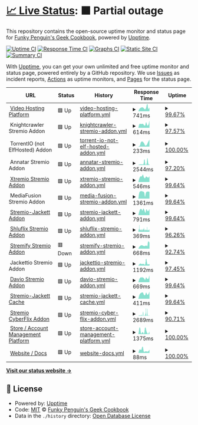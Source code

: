 # [📈 Live Status](https://status.elfhosted.com): <!--live status--> **🟧 Partial outage**

This repository contains the open-source uptime monitor and status page for [Funky Penguin's Geek Cookbook](https://geek-cookbook.funkypenguin.co.nz), powered by [Upptime](https://github.com/upptime/upptime).

[![Uptime CI](https://github.com/geek-cookbook/elfhosted-upptime/workflows/Uptime%20CI/badge.svg)](https://github.com/geek-cookbook/elfhosted-upptime/actions?query=workflow%3A%22Uptime+CI%22)
[![Response Time CI](https://github.com/geek-cookbook/elfhosted-upptime/workflows/Response%20Time%20CI/badge.svg)](https://github.com/geek-cookbook/elfhosted-upptime/actions?query=workflow%3A%22Response+Time+CI%22)
[![Graphs CI](https://github.com/geek-cookbook/elfhosted-upptime/workflows/Graphs%20CI/badge.svg)](https://github.com/geek-cookbook/elfhosted-upptime/actions?query=workflow%3A%22Graphs+CI%22)
[![Static Site CI](https://github.com/geek-cookbook/elfhosted-upptime/workflows/Static%20Site%20CI/badge.svg)](https://github.com/geek-cookbook/elfhosted-upptime/actions?query=workflow%3A%22Static+Site+CI%22)
[![Summary CI](https://github.com/geek-cookbook/elfhosted-upptime/workflows/Summary%20CI/badge.svg)](https://github.com/geek-cookbook/elfhosted-upptime/actions?query=workflow%3A%22Summary+CI%22)

With [Upptime](https://upptime.js.org), you can get your own unlimited and free uptime monitor and status page, powered entirely by a GitHub repository. We use [Issues](https://github.com/geek-cookbook/elfhosted-upptime/issues) as incident reports, [Actions](https://github.com/geek-cookbook/elfhosted-upptime/actions) as uptime monitors, and [Pages](https://status.elfhosted.com) for the status page.

<!--start: status pages-->
<!-- This summary is generated by Upptime (https://github.com/upptime/upptime) -->
<!-- Do not edit this manually, your changes will be overwritten -->
<!-- prettier-ignore -->
| URL | Status | History | Response Time | Uptime |
| --- | ------ | ------- | ------------- | ------ |
| <img alt="" src="https://icons.duckduckgo.com/ip3/video.elfhosted.com.ico" height="13"> [Video Hosting Platform](https://video.elfhosted.com) | 🟩 Up | [video-hosting-platform.yml](https://github.com/elfhosted/status.elfhosted.com/commits/HEAD/history/video-hosting-platform.yml) | <details><summary><img alt="Response time graph" src="./graphs/video-hosting-platform/response-time-week.png" height="20"> 741ms</summary><br><a href="https://status.elfhosted.com/history/video-hosting-platform"><img alt="Response time 609" src="https://img.shields.io/endpoint?url=https%3A%2F%2Fraw.githubusercontent.com%2Felfhosted%2Fstatus.elfhosted.com%2FHEAD%2Fapi%2Fvideo-hosting-platform%2Fresponse-time.json"></a><br><a href="https://status.elfhosted.com/history/video-hosting-platform"><img alt="24-hour response time 618" src="https://img.shields.io/endpoint?url=https%3A%2F%2Fraw.githubusercontent.com%2Felfhosted%2Fstatus.elfhosted.com%2FHEAD%2Fapi%2Fvideo-hosting-platform%2Fresponse-time-day.json"></a><br><a href="https://status.elfhosted.com/history/video-hosting-platform"><img alt="7-day response time 741" src="https://img.shields.io/endpoint?url=https%3A%2F%2Fraw.githubusercontent.com%2Felfhosted%2Fstatus.elfhosted.com%2FHEAD%2Fapi%2Fvideo-hosting-platform%2Fresponse-time-week.json"></a><br><a href="https://status.elfhosted.com/history/video-hosting-platform"><img alt="30-day response time 629" src="https://img.shields.io/endpoint?url=https%3A%2F%2Fraw.githubusercontent.com%2Felfhosted%2Fstatus.elfhosted.com%2FHEAD%2Fapi%2Fvideo-hosting-platform%2Fresponse-time-month.json"></a><br><a href="https://status.elfhosted.com/history/video-hosting-platform"><img alt="1-year response time 609" src="https://img.shields.io/endpoint?url=https%3A%2F%2Fraw.githubusercontent.com%2Felfhosted%2Fstatus.elfhosted.com%2FHEAD%2Fapi%2Fvideo-hosting-platform%2Fresponse-time-year.json"></a></details> | <details><summary><a href="https://status.elfhosted.com/history/video-hosting-platform">99.67%</a></summary><a href="https://status.elfhosted.com/history/video-hosting-platform"><img alt="All-time uptime 98.32%" src="https://img.shields.io/endpoint?url=https%3A%2F%2Fraw.githubusercontent.com%2Felfhosted%2Fstatus.elfhosted.com%2FHEAD%2Fapi%2Fvideo-hosting-platform%2Fuptime.json"></a><br><a href="https://status.elfhosted.com/history/video-hosting-platform"><img alt="24-hour uptime 100.00%" src="https://img.shields.io/endpoint?url=https%3A%2F%2Fraw.githubusercontent.com%2Felfhosted%2Fstatus.elfhosted.com%2FHEAD%2Fapi%2Fvideo-hosting-platform%2Fuptime-day.json"></a><br><a href="https://status.elfhosted.com/history/video-hosting-platform"><img alt="7-day uptime 99.67%" src="https://img.shields.io/endpoint?url=https%3A%2F%2Fraw.githubusercontent.com%2Felfhosted%2Fstatus.elfhosted.com%2FHEAD%2Fapi%2Fvideo-hosting-platform%2Fuptime-week.json"></a><br><a href="https://status.elfhosted.com/history/video-hosting-platform"><img alt="30-day uptime 99.89%" src="https://img.shields.io/endpoint?url=https%3A%2F%2Fraw.githubusercontent.com%2Felfhosted%2Fstatus.elfhosted.com%2FHEAD%2Fapi%2Fvideo-hosting-platform%2Fuptime-month.json"></a><br><a href="https://status.elfhosted.com/history/video-hosting-platform"><img alt="1-year uptime 98.32%" src="https://img.shields.io/endpoint?url=https%3A%2F%2Fraw.githubusercontent.com%2Felfhosted%2Fstatus.elfhosted.com%2FHEAD%2Fapi%2Fvideo-hosting-platform%2Fuptime-year.json"></a></details>
| <img alt="" src="https://icons.duckduckgo.com/ip3/knightcrawler.elfhosted.com.ico" height="13"> Knightcrawler Stremio Addon | 🟩 Up | [knightcrawler-stremio-addon.yml](https://github.com/elfhosted/status.elfhosted.com/commits/HEAD/history/knightcrawler-stremio-addon.yml) | <details><summary><img alt="Response time graph" src="./graphs/knightcrawler-stremio-addon/response-time-week.png" height="20"> 614ms</summary><br><a href="https://status.elfhosted.com/history/knightcrawler-stremio-addon"><img alt="Response time 1440" src="https://img.shields.io/endpoint?url=https%3A%2F%2Fraw.githubusercontent.com%2Felfhosted%2Fstatus.elfhosted.com%2FHEAD%2Fapi%2Fknightcrawler-stremio-addon%2Fresponse-time.json"></a><br><a href="https://status.elfhosted.com/history/knightcrawler-stremio-addon"><img alt="24-hour response time 798" src="https://img.shields.io/endpoint?url=https%3A%2F%2Fraw.githubusercontent.com%2Felfhosted%2Fstatus.elfhosted.com%2FHEAD%2Fapi%2Fknightcrawler-stremio-addon%2Fresponse-time-day.json"></a><br><a href="https://status.elfhosted.com/history/knightcrawler-stremio-addon"><img alt="7-day response time 614" src="https://img.shields.io/endpoint?url=https%3A%2F%2Fraw.githubusercontent.com%2Felfhosted%2Fstatus.elfhosted.com%2FHEAD%2Fapi%2Fknightcrawler-stremio-addon%2Fresponse-time-week.json"></a><br><a href="https://status.elfhosted.com/history/knightcrawler-stremio-addon"><img alt="30-day response time 1175" src="https://img.shields.io/endpoint?url=https%3A%2F%2Fraw.githubusercontent.com%2Felfhosted%2Fstatus.elfhosted.com%2FHEAD%2Fapi%2Fknightcrawler-stremio-addon%2Fresponse-time-month.json"></a><br><a href="https://status.elfhosted.com/history/knightcrawler-stremio-addon"><img alt="1-year response time 1440" src="https://img.shields.io/endpoint?url=https%3A%2F%2Fraw.githubusercontent.com%2Felfhosted%2Fstatus.elfhosted.com%2FHEAD%2Fapi%2Fknightcrawler-stremio-addon%2Fresponse-time-year.json"></a></details> | <details><summary><a href="https://status.elfhosted.com/history/knightcrawler-stremio-addon">97.57%</a></summary><a href="https://status.elfhosted.com/history/knightcrawler-stremio-addon"><img alt="All-time uptime 97.57%" src="https://img.shields.io/endpoint?url=https%3A%2F%2Fraw.githubusercontent.com%2Felfhosted%2Fstatus.elfhosted.com%2FHEAD%2Fapi%2Fknightcrawler-stremio-addon%2Fuptime.json"></a><br><a href="https://status.elfhosted.com/history/knightcrawler-stremio-addon"><img alt="24-hour uptime 100.00%" src="https://img.shields.io/endpoint?url=https%3A%2F%2Fraw.githubusercontent.com%2Felfhosted%2Fstatus.elfhosted.com%2FHEAD%2Fapi%2Fknightcrawler-stremio-addon%2Fuptime-day.json"></a><br><a href="https://status.elfhosted.com/history/knightcrawler-stremio-addon"><img alt="7-day uptime 97.57%" src="https://img.shields.io/endpoint?url=https%3A%2F%2Fraw.githubusercontent.com%2Felfhosted%2Fstatus.elfhosted.com%2FHEAD%2Fapi%2Fknightcrawler-stremio-addon%2Fuptime-week.json"></a><br><a href="https://status.elfhosted.com/history/knightcrawler-stremio-addon"><img alt="30-day uptime 99.37%" src="https://img.shields.io/endpoint?url=https%3A%2F%2Fraw.githubusercontent.com%2Felfhosted%2Fstatus.elfhosted.com%2FHEAD%2Fapi%2Fknightcrawler-stremio-addon%2Fuptime-month.json"></a><br><a href="https://status.elfhosted.com/history/knightcrawler-stremio-addon"><img alt="1-year uptime 97.57%" src="https://img.shields.io/endpoint?url=https%3A%2F%2Fraw.githubusercontent.com%2Felfhosted%2Fstatus.elfhosted.com%2FHEAD%2Fapi%2Fknightcrawler-stremio-addon%2Fuptime-year.json"></a></details>
| <img alt="" src="https://icons.duckduckgo.com/ip3/torrentio.strem.fun.ico" height="13"> TorrentIO (not ElfHosted) Addon | 🟩 Up | [torrent-io-not-elf-hosted-addon.yml](https://github.com/elfhosted/status.elfhosted.com/commits/HEAD/history/torrent-io-not-elf-hosted-addon.yml) | <details><summary><img alt="Response time graph" src="./graphs/torrent-io-not-elf-hosted-addon/response-time-week.png" height="20"> 233ms</summary><br><a href="https://status.elfhosted.com/history/torrent-io-not-elf-hosted-addon"><img alt="Response time 241" src="https://img.shields.io/endpoint?url=https%3A%2F%2Fraw.githubusercontent.com%2Felfhosted%2Fstatus.elfhosted.com%2FHEAD%2Fapi%2Ftorrent-io-not-elf-hosted-addon%2Fresponse-time.json"></a><br><a href="https://status.elfhosted.com/history/torrent-io-not-elf-hosted-addon"><img alt="24-hour response time 381" src="https://img.shields.io/endpoint?url=https%3A%2F%2Fraw.githubusercontent.com%2Felfhosted%2Fstatus.elfhosted.com%2FHEAD%2Fapi%2Ftorrent-io-not-elf-hosted-addon%2Fresponse-time-day.json"></a><br><a href="https://status.elfhosted.com/history/torrent-io-not-elf-hosted-addon"><img alt="7-day response time 233" src="https://img.shields.io/endpoint?url=https%3A%2F%2Fraw.githubusercontent.com%2Felfhosted%2Fstatus.elfhosted.com%2FHEAD%2Fapi%2Ftorrent-io-not-elf-hosted-addon%2Fresponse-time-week.json"></a><br><a href="https://status.elfhosted.com/history/torrent-io-not-elf-hosted-addon"><img alt="30-day response time 239" src="https://img.shields.io/endpoint?url=https%3A%2F%2Fraw.githubusercontent.com%2Felfhosted%2Fstatus.elfhosted.com%2FHEAD%2Fapi%2Ftorrent-io-not-elf-hosted-addon%2Fresponse-time-month.json"></a><br><a href="https://status.elfhosted.com/history/torrent-io-not-elf-hosted-addon"><img alt="1-year response time 241" src="https://img.shields.io/endpoint?url=https%3A%2F%2Fraw.githubusercontent.com%2Felfhosted%2Fstatus.elfhosted.com%2FHEAD%2Fapi%2Ftorrent-io-not-elf-hosted-addon%2Fresponse-time-year.json"></a></details> | <details><summary><a href="https://status.elfhosted.com/history/torrent-io-not-elf-hosted-addon">100.00%</a></summary><a href="https://status.elfhosted.com/history/torrent-io-not-elf-hosted-addon"><img alt="All-time uptime 100.00%" src="https://img.shields.io/endpoint?url=https%3A%2F%2Fraw.githubusercontent.com%2Felfhosted%2Fstatus.elfhosted.com%2FHEAD%2Fapi%2Ftorrent-io-not-elf-hosted-addon%2Fuptime.json"></a><br><a href="https://status.elfhosted.com/history/torrent-io-not-elf-hosted-addon"><img alt="24-hour uptime 100.00%" src="https://img.shields.io/endpoint?url=https%3A%2F%2Fraw.githubusercontent.com%2Felfhosted%2Fstatus.elfhosted.com%2FHEAD%2Fapi%2Ftorrent-io-not-elf-hosted-addon%2Fuptime-day.json"></a><br><a href="https://status.elfhosted.com/history/torrent-io-not-elf-hosted-addon"><img alt="7-day uptime 100.00%" src="https://img.shields.io/endpoint?url=https%3A%2F%2Fraw.githubusercontent.com%2Felfhosted%2Fstatus.elfhosted.com%2FHEAD%2Fapi%2Ftorrent-io-not-elf-hosted-addon%2Fuptime-week.json"></a><br><a href="https://status.elfhosted.com/history/torrent-io-not-elf-hosted-addon"><img alt="30-day uptime 100.00%" src="https://img.shields.io/endpoint?url=https%3A%2F%2Fraw.githubusercontent.com%2Felfhosted%2Fstatus.elfhosted.com%2FHEAD%2Fapi%2Ftorrent-io-not-elf-hosted-addon%2Fuptime-month.json"></a><br><a href="https://status.elfhosted.com/history/torrent-io-not-elf-hosted-addon"><img alt="1-year uptime 100.00%" src="https://img.shields.io/endpoint?url=https%3A%2F%2Fraw.githubusercontent.com%2Felfhosted%2Fstatus.elfhosted.com%2FHEAD%2Fapi%2Ftorrent-io-not-elf-hosted-addon%2Fuptime-year.json"></a></details>
| <img alt="" src="https://icons.duckduckgo.com/ip3/null.ico" height="13"> Annatar Stremio Addon | 🟩 Up | [annatar-stremio-addon.yml](https://github.com/elfhosted/status.elfhosted.com/commits/HEAD/history/annatar-stremio-addon.yml) | <details><summary><img alt="Response time graph" src="./graphs/annatar-stremio-addon/response-time-week.png" height="20"> 2544ms</summary><br><a href="https://status.elfhosted.com/history/annatar-stremio-addon"><img alt="Response time 1136" src="https://img.shields.io/endpoint?url=https%3A%2F%2Fraw.githubusercontent.com%2Felfhosted%2Fstatus.elfhosted.com%2FHEAD%2Fapi%2Fannatar-stremio-addon%2Fresponse-time.json"></a><br><a href="https://status.elfhosted.com/history/annatar-stremio-addon"><img alt="24-hour response time 862" src="https://img.shields.io/endpoint?url=https%3A%2F%2Fraw.githubusercontent.com%2Felfhosted%2Fstatus.elfhosted.com%2FHEAD%2Fapi%2Fannatar-stremio-addon%2Fresponse-time-day.json"></a><br><a href="https://status.elfhosted.com/history/annatar-stremio-addon"><img alt="7-day response time 2544" src="https://img.shields.io/endpoint?url=https%3A%2F%2Fraw.githubusercontent.com%2Felfhosted%2Fstatus.elfhosted.com%2FHEAD%2Fapi%2Fannatar-stremio-addon%2Fresponse-time-week.json"></a><br><a href="https://status.elfhosted.com/history/annatar-stremio-addon"><img alt="30-day response time 1150" src="https://img.shields.io/endpoint?url=https%3A%2F%2Fraw.githubusercontent.com%2Felfhosted%2Fstatus.elfhosted.com%2FHEAD%2Fapi%2Fannatar-stremio-addon%2Fresponse-time-month.json"></a><br><a href="https://status.elfhosted.com/history/annatar-stremio-addon"><img alt="1-year response time 1136" src="https://img.shields.io/endpoint?url=https%3A%2F%2Fraw.githubusercontent.com%2Felfhosted%2Fstatus.elfhosted.com%2FHEAD%2Fapi%2Fannatar-stremio-addon%2Fresponse-time-year.json"></a></details> | <details><summary><a href="https://status.elfhosted.com/history/annatar-stremio-addon">97.20%</a></summary><a href="https://status.elfhosted.com/history/annatar-stremio-addon"><img alt="All-time uptime 99.18%" src="https://img.shields.io/endpoint?url=https%3A%2F%2Fraw.githubusercontent.com%2Felfhosted%2Fstatus.elfhosted.com%2FHEAD%2Fapi%2Fannatar-stremio-addon%2Fuptime.json"></a><br><a href="https://status.elfhosted.com/history/annatar-stremio-addon"><img alt="24-hour uptime 100.00%" src="https://img.shields.io/endpoint?url=https%3A%2F%2Fraw.githubusercontent.com%2Felfhosted%2Fstatus.elfhosted.com%2FHEAD%2Fapi%2Fannatar-stremio-addon%2Fuptime-day.json"></a><br><a href="https://status.elfhosted.com/history/annatar-stremio-addon"><img alt="7-day uptime 97.20%" src="https://img.shields.io/endpoint?url=https%3A%2F%2Fraw.githubusercontent.com%2Felfhosted%2Fstatus.elfhosted.com%2FHEAD%2Fapi%2Fannatar-stremio-addon%2Fuptime-week.json"></a><br><a href="https://status.elfhosted.com/history/annatar-stremio-addon"><img alt="30-day uptime 99.17%" src="https://img.shields.io/endpoint?url=https%3A%2F%2Fraw.githubusercontent.com%2Felfhosted%2Fstatus.elfhosted.com%2FHEAD%2Fapi%2Fannatar-stremio-addon%2Fuptime-month.json"></a><br><a href="https://status.elfhosted.com/history/annatar-stremio-addon"><img alt="1-year uptime 99.18%" src="https://img.shields.io/endpoint?url=https%3A%2F%2Fraw.githubusercontent.com%2Felfhosted%2Fstatus.elfhosted.com%2FHEAD%2Fapi%2Fannatar-stremio-addon%2Fuptime-year.json"></a></details>
| <img alt="" src="https://icons.duckduckgo.com/ip3/xtremio.elfhosted.com.ico" height="13"> [Xtremio Stremio Addon](https://xtremio.elfhosted.com/configure) | 🟩 Up | [xtremio-stremio-addon.yml](https://github.com/elfhosted/status.elfhosted.com/commits/HEAD/history/xtremio-stremio-addon.yml) | <details><summary><img alt="Response time graph" src="./graphs/xtremio-stremio-addon/response-time-week.png" height="20"> 546ms</summary><br><a href="https://status.elfhosted.com/history/xtremio-stremio-addon"><img alt="Response time 578" src="https://img.shields.io/endpoint?url=https%3A%2F%2Fraw.githubusercontent.com%2Felfhosted%2Fstatus.elfhosted.com%2FHEAD%2Fapi%2Fxtremio-stremio-addon%2Fresponse-time.json"></a><br><a href="https://status.elfhosted.com/history/xtremio-stremio-addon"><img alt="24-hour response time 536" src="https://img.shields.io/endpoint?url=https%3A%2F%2Fraw.githubusercontent.com%2Felfhosted%2Fstatus.elfhosted.com%2FHEAD%2Fapi%2Fxtremio-stremio-addon%2Fresponse-time-day.json"></a><br><a href="https://status.elfhosted.com/history/xtremio-stremio-addon"><img alt="7-day response time 546" src="https://img.shields.io/endpoint?url=https%3A%2F%2Fraw.githubusercontent.com%2Felfhosted%2Fstatus.elfhosted.com%2FHEAD%2Fapi%2Fxtremio-stremio-addon%2Fresponse-time-week.json"></a><br><a href="https://status.elfhosted.com/history/xtremio-stremio-addon"><img alt="30-day response time 582" src="https://img.shields.io/endpoint?url=https%3A%2F%2Fraw.githubusercontent.com%2Felfhosted%2Fstatus.elfhosted.com%2FHEAD%2Fapi%2Fxtremio-stremio-addon%2Fresponse-time-month.json"></a><br><a href="https://status.elfhosted.com/history/xtremio-stremio-addon"><img alt="1-year response time 578" src="https://img.shields.io/endpoint?url=https%3A%2F%2Fraw.githubusercontent.com%2Felfhosted%2Fstatus.elfhosted.com%2FHEAD%2Fapi%2Fxtremio-stremio-addon%2Fresponse-time-year.json"></a></details> | <details><summary><a href="https://status.elfhosted.com/history/xtremio-stremio-addon">99.64%</a></summary><a href="https://status.elfhosted.com/history/xtremio-stremio-addon"><img alt="All-time uptime 99.89%" src="https://img.shields.io/endpoint?url=https%3A%2F%2Fraw.githubusercontent.com%2Felfhosted%2Fstatus.elfhosted.com%2FHEAD%2Fapi%2Fxtremio-stremio-addon%2Fuptime.json"></a><br><a href="https://status.elfhosted.com/history/xtremio-stremio-addon"><img alt="24-hour uptime 100.00%" src="https://img.shields.io/endpoint?url=https%3A%2F%2Fraw.githubusercontent.com%2Felfhosted%2Fstatus.elfhosted.com%2FHEAD%2Fapi%2Fxtremio-stremio-addon%2Fuptime-day.json"></a><br><a href="https://status.elfhosted.com/history/xtremio-stremio-addon"><img alt="7-day uptime 99.64%" src="https://img.shields.io/endpoint?url=https%3A%2F%2Fraw.githubusercontent.com%2Felfhosted%2Fstatus.elfhosted.com%2FHEAD%2Fapi%2Fxtremio-stremio-addon%2Fuptime-week.json"></a><br><a href="https://status.elfhosted.com/history/xtremio-stremio-addon"><img alt="30-day uptime 99.89%" src="https://img.shields.io/endpoint?url=https%3A%2F%2Fraw.githubusercontent.com%2Felfhosted%2Fstatus.elfhosted.com%2FHEAD%2Fapi%2Fxtremio-stremio-addon%2Fuptime-month.json"></a><br><a href="https://status.elfhosted.com/history/xtremio-stremio-addon"><img alt="1-year uptime 99.89%" src="https://img.shields.io/endpoint?url=https%3A%2F%2Fraw.githubusercontent.com%2Felfhosted%2Fstatus.elfhosted.com%2FHEAD%2Fapi%2Fxtremio-stremio-addon%2Fuptime-year.json"></a></details>
| <img alt="" src="https://icons.duckduckgo.com/ip3/null.ico" height="13"> MediaFusion Stremio Addon | 🟩 Up | [media-fusion-stremio-addon.yml](https://github.com/elfhosted/status.elfhosted.com/commits/HEAD/history/media-fusion-stremio-addon.yml) | <details><summary><img alt="Response time graph" src="./graphs/media-fusion-stremio-addon/response-time-week.png" height="20"> 1361ms</summary><br><a href="https://status.elfhosted.com/history/media-fusion-stremio-addon"><img alt="Response time 1211" src="https://img.shields.io/endpoint?url=https%3A%2F%2Fraw.githubusercontent.com%2Felfhosted%2Fstatus.elfhosted.com%2FHEAD%2Fapi%2Fmedia-fusion-stremio-addon%2Fresponse-time.json"></a><br><a href="https://status.elfhosted.com/history/media-fusion-stremio-addon"><img alt="24-hour response time 1478" src="https://img.shields.io/endpoint?url=https%3A%2F%2Fraw.githubusercontent.com%2Felfhosted%2Fstatus.elfhosted.com%2FHEAD%2Fapi%2Fmedia-fusion-stremio-addon%2Fresponse-time-day.json"></a><br><a href="https://status.elfhosted.com/history/media-fusion-stremio-addon"><img alt="7-day response time 1361" src="https://img.shields.io/endpoint?url=https%3A%2F%2Fraw.githubusercontent.com%2Felfhosted%2Fstatus.elfhosted.com%2FHEAD%2Fapi%2Fmedia-fusion-stremio-addon%2Fresponse-time-week.json"></a><br><a href="https://status.elfhosted.com/history/media-fusion-stremio-addon"><img alt="30-day response time 1228" src="https://img.shields.io/endpoint?url=https%3A%2F%2Fraw.githubusercontent.com%2Felfhosted%2Fstatus.elfhosted.com%2FHEAD%2Fapi%2Fmedia-fusion-stremio-addon%2Fresponse-time-month.json"></a><br><a href="https://status.elfhosted.com/history/media-fusion-stremio-addon"><img alt="1-year response time 1211" src="https://img.shields.io/endpoint?url=https%3A%2F%2Fraw.githubusercontent.com%2Felfhosted%2Fstatus.elfhosted.com%2FHEAD%2Fapi%2Fmedia-fusion-stremio-addon%2Fresponse-time-year.json"></a></details> | <details><summary><a href="https://status.elfhosted.com/history/media-fusion-stremio-addon">99.64%</a></summary><a href="https://status.elfhosted.com/history/media-fusion-stremio-addon"><img alt="All-time uptime 99.85%" src="https://img.shields.io/endpoint?url=https%3A%2F%2Fraw.githubusercontent.com%2Felfhosted%2Fstatus.elfhosted.com%2FHEAD%2Fapi%2Fmedia-fusion-stremio-addon%2Fuptime.json"></a><br><a href="https://status.elfhosted.com/history/media-fusion-stremio-addon"><img alt="24-hour uptime 100.00%" src="https://img.shields.io/endpoint?url=https%3A%2F%2Fraw.githubusercontent.com%2Felfhosted%2Fstatus.elfhosted.com%2FHEAD%2Fapi%2Fmedia-fusion-stremio-addon%2Fuptime-day.json"></a><br><a href="https://status.elfhosted.com/history/media-fusion-stremio-addon"><img alt="7-day uptime 99.64%" src="https://img.shields.io/endpoint?url=https%3A%2F%2Fraw.githubusercontent.com%2Felfhosted%2Fstatus.elfhosted.com%2FHEAD%2Fapi%2Fmedia-fusion-stremio-addon%2Fuptime-week.json"></a><br><a href="https://status.elfhosted.com/history/media-fusion-stremio-addon"><img alt="30-day uptime 99.84%" src="https://img.shields.io/endpoint?url=https%3A%2F%2Fraw.githubusercontent.com%2Felfhosted%2Fstatus.elfhosted.com%2FHEAD%2Fapi%2Fmedia-fusion-stremio-addon%2Fuptime-month.json"></a><br><a href="https://status.elfhosted.com/history/media-fusion-stremio-addon"><img alt="1-year uptime 99.85%" src="https://img.shields.io/endpoint?url=https%3A%2F%2Fraw.githubusercontent.com%2Felfhosted%2Fstatus.elfhosted.com%2FHEAD%2Fapi%2Fmedia-fusion-stremio-addon%2Fuptime-year.json"></a></details>
| <img alt="" src="https://icons.duckduckgo.com/ip3/stremio-jackett.elfhosted.com.ico" height="13"> [Stremio-Jackett Addon](https://stremio-jackett.elfhosted.com) | 🟩 Up | [stremio-jackett-addon.yml](https://github.com/elfhosted/status.elfhosted.com/commits/HEAD/history/stremio-jackett-addon.yml) | <details><summary><img alt="Response time graph" src="./graphs/stremio-jackett-addon/response-time-week.png" height="20"> 791ms</summary><br><a href="https://status.elfhosted.com/history/stremio-jackett-addon"><img alt="Response time 743" src="https://img.shields.io/endpoint?url=https%3A%2F%2Fraw.githubusercontent.com%2Felfhosted%2Fstatus.elfhosted.com%2FHEAD%2Fapi%2Fstremio-jackett-addon%2Fresponse-time.json"></a><br><a href="https://status.elfhosted.com/history/stremio-jackett-addon"><img alt="24-hour response time 830" src="https://img.shields.io/endpoint?url=https%3A%2F%2Fraw.githubusercontent.com%2Felfhosted%2Fstatus.elfhosted.com%2FHEAD%2Fapi%2Fstremio-jackett-addon%2Fresponse-time-day.json"></a><br><a href="https://status.elfhosted.com/history/stremio-jackett-addon"><img alt="7-day response time 791" src="https://img.shields.io/endpoint?url=https%3A%2F%2Fraw.githubusercontent.com%2Felfhosted%2Fstatus.elfhosted.com%2FHEAD%2Fapi%2Fstremio-jackett-addon%2Fresponse-time-week.json"></a><br><a href="https://status.elfhosted.com/history/stremio-jackett-addon"><img alt="30-day response time 747" src="https://img.shields.io/endpoint?url=https%3A%2F%2Fraw.githubusercontent.com%2Felfhosted%2Fstatus.elfhosted.com%2FHEAD%2Fapi%2Fstremio-jackett-addon%2Fresponse-time-month.json"></a><br><a href="https://status.elfhosted.com/history/stremio-jackett-addon"><img alt="1-year response time 743" src="https://img.shields.io/endpoint?url=https%3A%2F%2Fraw.githubusercontent.com%2Felfhosted%2Fstatus.elfhosted.com%2FHEAD%2Fapi%2Fstremio-jackett-addon%2Fresponse-time-year.json"></a></details> | <details><summary><a href="https://status.elfhosted.com/history/stremio-jackett-addon">99.64%</a></summary><a href="https://status.elfhosted.com/history/stremio-jackett-addon"><img alt="All-time uptime 99.85%" src="https://img.shields.io/endpoint?url=https%3A%2F%2Fraw.githubusercontent.com%2Felfhosted%2Fstatus.elfhosted.com%2FHEAD%2Fapi%2Fstremio-jackett-addon%2Fuptime.json"></a><br><a href="https://status.elfhosted.com/history/stremio-jackett-addon"><img alt="24-hour uptime 100.00%" src="https://img.shields.io/endpoint?url=https%3A%2F%2Fraw.githubusercontent.com%2Felfhosted%2Fstatus.elfhosted.com%2FHEAD%2Fapi%2Fstremio-jackett-addon%2Fuptime-day.json"></a><br><a href="https://status.elfhosted.com/history/stremio-jackett-addon"><img alt="7-day uptime 99.64%" src="https://img.shields.io/endpoint?url=https%3A%2F%2Fraw.githubusercontent.com%2Felfhosted%2Fstatus.elfhosted.com%2FHEAD%2Fapi%2Fstremio-jackett-addon%2Fuptime-week.json"></a><br><a href="https://status.elfhosted.com/history/stremio-jackett-addon"><img alt="30-day uptime 99.89%" src="https://img.shields.io/endpoint?url=https%3A%2F%2Fraw.githubusercontent.com%2Felfhosted%2Fstatus.elfhosted.com%2FHEAD%2Fapi%2Fstremio-jackett-addon%2Fuptime-month.json"></a><br><a href="https://status.elfhosted.com/history/stremio-jackett-addon"><img alt="1-year uptime 99.85%" src="https://img.shields.io/endpoint?url=https%3A%2F%2Fraw.githubusercontent.com%2Felfhosted%2Fstatus.elfhosted.com%2FHEAD%2Fapi%2Fstremio-jackett-addon%2Fuptime-year.json"></a></details>
| <img alt="" src="https://icons.duckduckgo.com/ip3/shluflix.elfhosted.com.ico" height="13"> [Shluflix Stremio Addon](https://shluflix.elfhosted.com) | 🟩 Up | [shluflix-stremio-addon.yml](https://github.com/elfhosted/status.elfhosted.com/commits/HEAD/history/shluflix-stremio-addon.yml) | <details><summary><img alt="Response time graph" src="./graphs/shluflix-stremio-addon/response-time-week.png" height="20"> 369ms</summary><br><a href="https://status.elfhosted.com/history/shluflix-stremio-addon"><img alt="Response time 405" src="https://img.shields.io/endpoint?url=https%3A%2F%2Fraw.githubusercontent.com%2Felfhosted%2Fstatus.elfhosted.com%2FHEAD%2Fapi%2Fshluflix-stremio-addon%2Fresponse-time.json"></a><br><a href="https://status.elfhosted.com/history/shluflix-stremio-addon"><img alt="24-hour response time 515" src="https://img.shields.io/endpoint?url=https%3A%2F%2Fraw.githubusercontent.com%2Felfhosted%2Fstatus.elfhosted.com%2FHEAD%2Fapi%2Fshluflix-stremio-addon%2Fresponse-time-day.json"></a><br><a href="https://status.elfhosted.com/history/shluflix-stremio-addon"><img alt="7-day response time 369" src="https://img.shields.io/endpoint?url=https%3A%2F%2Fraw.githubusercontent.com%2Felfhosted%2Fstatus.elfhosted.com%2FHEAD%2Fapi%2Fshluflix-stremio-addon%2Fresponse-time-week.json"></a><br><a href="https://status.elfhosted.com/history/shluflix-stremio-addon"><img alt="30-day response time 404" src="https://img.shields.io/endpoint?url=https%3A%2F%2Fraw.githubusercontent.com%2Felfhosted%2Fstatus.elfhosted.com%2FHEAD%2Fapi%2Fshluflix-stremio-addon%2Fresponse-time-month.json"></a><br><a href="https://status.elfhosted.com/history/shluflix-stremio-addon"><img alt="1-year response time 405" src="https://img.shields.io/endpoint?url=https%3A%2F%2Fraw.githubusercontent.com%2Felfhosted%2Fstatus.elfhosted.com%2FHEAD%2Fapi%2Fshluflix-stremio-addon%2Fresponse-time-year.json"></a></details> | <details><summary><a href="https://status.elfhosted.com/history/shluflix-stremio-addon">96.26%</a></summary><a href="https://status.elfhosted.com/history/shluflix-stremio-addon"><img alt="All-time uptime 99.09%" src="https://img.shields.io/endpoint?url=https%3A%2F%2Fraw.githubusercontent.com%2Felfhosted%2Fstatus.elfhosted.com%2FHEAD%2Fapi%2Fshluflix-stremio-addon%2Fuptime.json"></a><br><a href="https://status.elfhosted.com/history/shluflix-stremio-addon"><img alt="24-hour uptime 100.00%" src="https://img.shields.io/endpoint?url=https%3A%2F%2Fraw.githubusercontent.com%2Felfhosted%2Fstatus.elfhosted.com%2FHEAD%2Fapi%2Fshluflix-stremio-addon%2Fuptime-day.json"></a><br><a href="https://status.elfhosted.com/history/shluflix-stremio-addon"><img alt="7-day uptime 96.26%" src="https://img.shields.io/endpoint?url=https%3A%2F%2Fraw.githubusercontent.com%2Felfhosted%2Fstatus.elfhosted.com%2FHEAD%2Fapi%2Fshluflix-stremio-addon%2Fuptime-week.json"></a><br><a href="https://status.elfhosted.com/history/shluflix-stremio-addon"><img alt="30-day uptime 99.06%" src="https://img.shields.io/endpoint?url=https%3A%2F%2Fraw.githubusercontent.com%2Felfhosted%2Fstatus.elfhosted.com%2FHEAD%2Fapi%2Fshluflix-stremio-addon%2Fuptime-month.json"></a><br><a href="https://status.elfhosted.com/history/shluflix-stremio-addon"><img alt="1-year uptime 99.09%" src="https://img.shields.io/endpoint?url=https%3A%2F%2Fraw.githubusercontent.com%2Felfhosted%2Fstatus.elfhosted.com%2FHEAD%2Fapi%2Fshluflix-stremio-addon%2Fuptime-year.json"></a></details>
| <img alt="" src="https://icons.duckduckgo.com/ip3/stremify.elfhosted.com.ico" height="13"> [Stremify Stremio Addon](https://stremify.elfhosted.com) | 🟥 Down | [stremify-stremio-addon.yml](https://github.com/elfhosted/status.elfhosted.com/commits/HEAD/history/stremify-stremio-addon.yml) | <details><summary><img alt="Response time graph" src="./graphs/stremify-stremio-addon/response-time-week.png" height="20"> 668ms</summary><br><a href="https://status.elfhosted.com/history/stremify-stremio-addon"><img alt="Response time 2131" src="https://img.shields.io/endpoint?url=https%3A%2F%2Fraw.githubusercontent.com%2Felfhosted%2Fstatus.elfhosted.com%2FHEAD%2Fapi%2Fstremify-stremio-addon%2Fresponse-time.json"></a><br><a href="https://status.elfhosted.com/history/stremify-stremio-addon"><img alt="24-hour response time 1256" src="https://img.shields.io/endpoint?url=https%3A%2F%2Fraw.githubusercontent.com%2Felfhosted%2Fstatus.elfhosted.com%2FHEAD%2Fapi%2Fstremify-stremio-addon%2Fresponse-time-day.json"></a><br><a href="https://status.elfhosted.com/history/stremify-stremio-addon"><img alt="7-day response time 668" src="https://img.shields.io/endpoint?url=https%3A%2F%2Fraw.githubusercontent.com%2Felfhosted%2Fstatus.elfhosted.com%2FHEAD%2Fapi%2Fstremify-stremio-addon%2Fresponse-time-week.json"></a><br><a href="https://status.elfhosted.com/history/stremify-stremio-addon"><img alt="30-day response time 1464" src="https://img.shields.io/endpoint?url=https%3A%2F%2Fraw.githubusercontent.com%2Felfhosted%2Fstatus.elfhosted.com%2FHEAD%2Fapi%2Fstremify-stremio-addon%2Fresponse-time-month.json"></a><br><a href="https://status.elfhosted.com/history/stremify-stremio-addon"><img alt="1-year response time 2131" src="https://img.shields.io/endpoint?url=https%3A%2F%2Fraw.githubusercontent.com%2Felfhosted%2Fstatus.elfhosted.com%2FHEAD%2Fapi%2Fstremify-stremio-addon%2Fresponse-time-year.json"></a></details> | <details><summary><a href="https://status.elfhosted.com/history/stremify-stremio-addon">92.74%</a></summary><a href="https://status.elfhosted.com/history/stremify-stremio-addon"><img alt="All-time uptime 97.41%" src="https://img.shields.io/endpoint?url=https%3A%2F%2Fraw.githubusercontent.com%2Felfhosted%2Fstatus.elfhosted.com%2FHEAD%2Fapi%2Fstremify-stremio-addon%2Fuptime.json"></a><br><a href="https://status.elfhosted.com/history/stremify-stremio-addon"><img alt="24-hour uptime 51.71%" src="https://img.shields.io/endpoint?url=https%3A%2F%2Fraw.githubusercontent.com%2Felfhosted%2Fstatus.elfhosted.com%2FHEAD%2Fapi%2Fstremify-stremio-addon%2Fuptime-day.json"></a><br><a href="https://status.elfhosted.com/history/stremify-stremio-addon"><img alt="7-day uptime 92.74%" src="https://img.shields.io/endpoint?url=https%3A%2F%2Fraw.githubusercontent.com%2Felfhosted%2Fstatus.elfhosted.com%2FHEAD%2Fapi%2Fstremify-stremio-addon%2Fuptime-week.json"></a><br><a href="https://status.elfhosted.com/history/stremify-stremio-addon"><img alt="30-day uptime 97.43%" src="https://img.shields.io/endpoint?url=https%3A%2F%2Fraw.githubusercontent.com%2Felfhosted%2Fstatus.elfhosted.com%2FHEAD%2Fapi%2Fstremify-stremio-addon%2Fuptime-month.json"></a><br><a href="https://status.elfhosted.com/history/stremify-stremio-addon"><img alt="1-year uptime 97.41%" src="https://img.shields.io/endpoint?url=https%3A%2F%2Fraw.githubusercontent.com%2Felfhosted%2Fstatus.elfhosted.com%2FHEAD%2Fapi%2Fstremify-stremio-addon%2Fuptime-year.json"></a></details>
| <img alt="" src="https://icons.duckduckgo.com/ip3/null.ico" height="13"> Jackettio Stremio Addon | 🟩 Up | [jackettio-stremio-addon.yml](https://github.com/elfhosted/status.elfhosted.com/commits/HEAD/history/jackettio-stremio-addon.yml) | <details><summary><img alt="Response time graph" src="./graphs/jackettio-stremio-addon/response-time-week.png" height="20"> 1192ms</summary><br><a href="https://status.elfhosted.com/history/jackettio-stremio-addon"><img alt="Response time 884" src="https://img.shields.io/endpoint?url=https%3A%2F%2Fraw.githubusercontent.com%2Felfhosted%2Fstatus.elfhosted.com%2FHEAD%2Fapi%2Fjackettio-stremio-addon%2Fresponse-time.json"></a><br><a href="https://status.elfhosted.com/history/jackettio-stremio-addon"><img alt="24-hour response time 859" src="https://img.shields.io/endpoint?url=https%3A%2F%2Fraw.githubusercontent.com%2Felfhosted%2Fstatus.elfhosted.com%2FHEAD%2Fapi%2Fjackettio-stremio-addon%2Fresponse-time-day.json"></a><br><a href="https://status.elfhosted.com/history/jackettio-stremio-addon"><img alt="7-day response time 1192" src="https://img.shields.io/endpoint?url=https%3A%2F%2Fraw.githubusercontent.com%2Felfhosted%2Fstatus.elfhosted.com%2FHEAD%2Fapi%2Fjackettio-stremio-addon%2Fresponse-time-week.json"></a><br><a href="https://status.elfhosted.com/history/jackettio-stremio-addon"><img alt="30-day response time 890" src="https://img.shields.io/endpoint?url=https%3A%2F%2Fraw.githubusercontent.com%2Felfhosted%2Fstatus.elfhosted.com%2FHEAD%2Fapi%2Fjackettio-stremio-addon%2Fresponse-time-month.json"></a><br><a href="https://status.elfhosted.com/history/jackettio-stremio-addon"><img alt="1-year response time 884" src="https://img.shields.io/endpoint?url=https%3A%2F%2Fraw.githubusercontent.com%2Felfhosted%2Fstatus.elfhosted.com%2FHEAD%2Fapi%2Fjackettio-stremio-addon%2Fresponse-time-year.json"></a></details> | <details><summary><a href="https://status.elfhosted.com/history/jackettio-stremio-addon">97.45%</a></summary><a href="https://status.elfhosted.com/history/jackettio-stremio-addon"><img alt="All-time uptime 99.27%" src="https://img.shields.io/endpoint?url=https%3A%2F%2Fraw.githubusercontent.com%2Felfhosted%2Fstatus.elfhosted.com%2FHEAD%2Fapi%2Fjackettio-stremio-addon%2Fuptime.json"></a><br><a href="https://status.elfhosted.com/history/jackettio-stremio-addon"><img alt="24-hour uptime 100.00%" src="https://img.shields.io/endpoint?url=https%3A%2F%2Fraw.githubusercontent.com%2Felfhosted%2Fstatus.elfhosted.com%2FHEAD%2Fapi%2Fjackettio-stremio-addon%2Fuptime-day.json"></a><br><a href="https://status.elfhosted.com/history/jackettio-stremio-addon"><img alt="7-day uptime 97.45%" src="https://img.shields.io/endpoint?url=https%3A%2F%2Fraw.githubusercontent.com%2Felfhosted%2Fstatus.elfhosted.com%2FHEAD%2Fapi%2Fjackettio-stremio-addon%2Fuptime-week.json"></a><br><a href="https://status.elfhosted.com/history/jackettio-stremio-addon"><img alt="30-day uptime 99.26%" src="https://img.shields.io/endpoint?url=https%3A%2F%2Fraw.githubusercontent.com%2Felfhosted%2Fstatus.elfhosted.com%2FHEAD%2Fapi%2Fjackettio-stremio-addon%2Fuptime-month.json"></a><br><a href="https://status.elfhosted.com/history/jackettio-stremio-addon"><img alt="1-year uptime 99.27%" src="https://img.shields.io/endpoint?url=https%3A%2F%2Fraw.githubusercontent.com%2Felfhosted%2Fstatus.elfhosted.com%2FHEAD%2Fapi%2Fjackettio-stremio-addon%2Fuptime-year.json"></a></details>
| <img alt="" src="https://icons.duckduckgo.com/ip3/davio.elfhosted.com.ico" height="13"> [Davio Stremio Addon](https://davio.elfhosted.com) | 🟩 Up | [davio-stremio-addon.yml](https://github.com/elfhosted/status.elfhosted.com/commits/HEAD/history/davio-stremio-addon.yml) | <details><summary><img alt="Response time graph" src="./graphs/davio-stremio-addon/response-time-week.png" height="20"> 669ms</summary><br><a href="https://status.elfhosted.com/history/davio-stremio-addon"><img alt="Response time 608" src="https://img.shields.io/endpoint?url=https%3A%2F%2Fraw.githubusercontent.com%2Felfhosted%2Fstatus.elfhosted.com%2FHEAD%2Fapi%2Fdavio-stremio-addon%2Fresponse-time.json"></a><br><a href="https://status.elfhosted.com/history/davio-stremio-addon"><img alt="24-hour response time 812" src="https://img.shields.io/endpoint?url=https%3A%2F%2Fraw.githubusercontent.com%2Felfhosted%2Fstatus.elfhosted.com%2FHEAD%2Fapi%2Fdavio-stremio-addon%2Fresponse-time-day.json"></a><br><a href="https://status.elfhosted.com/history/davio-stremio-addon"><img alt="7-day response time 669" src="https://img.shields.io/endpoint?url=https%3A%2F%2Fraw.githubusercontent.com%2Felfhosted%2Fstatus.elfhosted.com%2FHEAD%2Fapi%2Fdavio-stremio-addon%2Fresponse-time-week.json"></a><br><a href="https://status.elfhosted.com/history/davio-stremio-addon"><img alt="30-day response time 612" src="https://img.shields.io/endpoint?url=https%3A%2F%2Fraw.githubusercontent.com%2Felfhosted%2Fstatus.elfhosted.com%2FHEAD%2Fapi%2Fdavio-stremio-addon%2Fresponse-time-month.json"></a><br><a href="https://status.elfhosted.com/history/davio-stremio-addon"><img alt="1-year response time 608" src="https://img.shields.io/endpoint?url=https%3A%2F%2Fraw.githubusercontent.com%2Felfhosted%2Fstatus.elfhosted.com%2FHEAD%2Fapi%2Fdavio-stremio-addon%2Fresponse-time-year.json"></a></details> | <details><summary><a href="https://status.elfhosted.com/history/davio-stremio-addon">99.64%</a></summary><a href="https://status.elfhosted.com/history/davio-stremio-addon"><img alt="All-time uptime 99.85%" src="https://img.shields.io/endpoint?url=https%3A%2F%2Fraw.githubusercontent.com%2Felfhosted%2Fstatus.elfhosted.com%2FHEAD%2Fapi%2Fdavio-stremio-addon%2Fuptime.json"></a><br><a href="https://status.elfhosted.com/history/davio-stremio-addon"><img alt="24-hour uptime 100.00%" src="https://img.shields.io/endpoint?url=https%3A%2F%2Fraw.githubusercontent.com%2Felfhosted%2Fstatus.elfhosted.com%2FHEAD%2Fapi%2Fdavio-stremio-addon%2Fuptime-day.json"></a><br><a href="https://status.elfhosted.com/history/davio-stremio-addon"><img alt="7-day uptime 99.64%" src="https://img.shields.io/endpoint?url=https%3A%2F%2Fraw.githubusercontent.com%2Felfhosted%2Fstatus.elfhosted.com%2FHEAD%2Fapi%2Fdavio-stremio-addon%2Fuptime-week.json"></a><br><a href="https://status.elfhosted.com/history/davio-stremio-addon"><img alt="30-day uptime 99.84%" src="https://img.shields.io/endpoint?url=https%3A%2F%2Fraw.githubusercontent.com%2Felfhosted%2Fstatus.elfhosted.com%2FHEAD%2Fapi%2Fdavio-stremio-addon%2Fuptime-month.json"></a><br><a href="https://status.elfhosted.com/history/davio-stremio-addon"><img alt="1-year uptime 99.85%" src="https://img.shields.io/endpoint?url=https%3A%2F%2Fraw.githubusercontent.com%2Felfhosted%2Fstatus.elfhosted.com%2FHEAD%2Fapi%2Fdavio-stremio-addon%2Fuptime-year.json"></a></details>
| <img alt="" src="https://icons.duckduckgo.com/ip3/stremio-jackett-cacher.elfhosted.com.ico" height="13"> [Stremio-Jackett Cache](https://stremio-jackett-cacher.elfhosted.com) | 🟩 Up | [stremio-jackett-cache.yml](https://github.com/elfhosted/status.elfhosted.com/commits/HEAD/history/stremio-jackett-cache.yml) | <details><summary><img alt="Response time graph" src="./graphs/stremio-jackett-cache/response-time-week.png" height="20"> 411ms</summary><br><a href="https://status.elfhosted.com/history/stremio-jackett-cache"><img alt="Response time 389" src="https://img.shields.io/endpoint?url=https%3A%2F%2Fraw.githubusercontent.com%2Felfhosted%2Fstatus.elfhosted.com%2FHEAD%2Fapi%2Fstremio-jackett-cache%2Fresponse-time.json"></a><br><a href="https://status.elfhosted.com/history/stremio-jackett-cache"><img alt="24-hour response time 469" src="https://img.shields.io/endpoint?url=https%3A%2F%2Fraw.githubusercontent.com%2Felfhosted%2Fstatus.elfhosted.com%2FHEAD%2Fapi%2Fstremio-jackett-cache%2Fresponse-time-day.json"></a><br><a href="https://status.elfhosted.com/history/stremio-jackett-cache"><img alt="7-day response time 411" src="https://img.shields.io/endpoint?url=https%3A%2F%2Fraw.githubusercontent.com%2Felfhosted%2Fstatus.elfhosted.com%2FHEAD%2Fapi%2Fstremio-jackett-cache%2Fresponse-time-week.json"></a><br><a href="https://status.elfhosted.com/history/stremio-jackett-cache"><img alt="30-day response time 392" src="https://img.shields.io/endpoint?url=https%3A%2F%2Fraw.githubusercontent.com%2Felfhosted%2Fstatus.elfhosted.com%2FHEAD%2Fapi%2Fstremio-jackett-cache%2Fresponse-time-month.json"></a><br><a href="https://status.elfhosted.com/history/stremio-jackett-cache"><img alt="1-year response time 389" src="https://img.shields.io/endpoint?url=https%3A%2F%2Fraw.githubusercontent.com%2Felfhosted%2Fstatus.elfhosted.com%2FHEAD%2Fapi%2Fstremio-jackett-cache%2Fresponse-time-year.json"></a></details> | <details><summary><a href="https://status.elfhosted.com/history/stremio-jackett-cache">99.64%</a></summary><a href="https://status.elfhosted.com/history/stremio-jackett-cache"><img alt="All-time uptime 99.88%" src="https://img.shields.io/endpoint?url=https%3A%2F%2Fraw.githubusercontent.com%2Felfhosted%2Fstatus.elfhosted.com%2FHEAD%2Fapi%2Fstremio-jackett-cache%2Fuptime.json"></a><br><a href="https://status.elfhosted.com/history/stremio-jackett-cache"><img alt="24-hour uptime 100.00%" src="https://img.shields.io/endpoint?url=https%3A%2F%2Fraw.githubusercontent.com%2Felfhosted%2Fstatus.elfhosted.com%2FHEAD%2Fapi%2Fstremio-jackett-cache%2Fuptime-day.json"></a><br><a href="https://status.elfhosted.com/history/stremio-jackett-cache"><img alt="7-day uptime 99.64%" src="https://img.shields.io/endpoint?url=https%3A%2F%2Fraw.githubusercontent.com%2Felfhosted%2Fstatus.elfhosted.com%2FHEAD%2Fapi%2Fstremio-jackett-cache%2Fuptime-week.json"></a><br><a href="https://status.elfhosted.com/history/stremio-jackett-cache"><img alt="30-day uptime 99.87%" src="https://img.shields.io/endpoint?url=https%3A%2F%2Fraw.githubusercontent.com%2Felfhosted%2Fstatus.elfhosted.com%2FHEAD%2Fapi%2Fstremio-jackett-cache%2Fuptime-month.json"></a><br><a href="https://status.elfhosted.com/history/stremio-jackett-cache"><img alt="1-year uptime 99.88%" src="https://img.shields.io/endpoint?url=https%3A%2F%2Fraw.githubusercontent.com%2Felfhosted%2Fstatus.elfhosted.com%2FHEAD%2Fapi%2Fstremio-jackett-cache%2Fuptime-year.json"></a></details>
| <img alt="" src="https://icons.duckduckgo.com/ip3/cyberflix.elfhosted.com.ico" height="13"> [Stremio CyberFlix Addon](https://cyberflix.elfhosted.com/health) | 🟩 Up | [stremio-cyber-flix-addon.yml](https://github.com/elfhosted/status.elfhosted.com/commits/HEAD/history/stremio-cyber-flix-addon.yml) | <details><summary><img alt="Response time graph" src="./graphs/stremio-cyber-flix-addon/response-time-week.png" height="20"> 2689ms</summary><br><a href="https://status.elfhosted.com/history/stremio-cyber-flix-addon"><img alt="Response time 1989" src="https://img.shields.io/endpoint?url=https%3A%2F%2Fraw.githubusercontent.com%2Felfhosted%2Fstatus.elfhosted.com%2FHEAD%2Fapi%2Fstremio-cyber-flix-addon%2Fresponse-time.json"></a><br><a href="https://status.elfhosted.com/history/stremio-cyber-flix-addon"><img alt="24-hour response time 2020" src="https://img.shields.io/endpoint?url=https%3A%2F%2Fraw.githubusercontent.com%2Felfhosted%2Fstatus.elfhosted.com%2FHEAD%2Fapi%2Fstremio-cyber-flix-addon%2Fresponse-time-day.json"></a><br><a href="https://status.elfhosted.com/history/stremio-cyber-flix-addon"><img alt="7-day response time 2689" src="https://img.shields.io/endpoint?url=https%3A%2F%2Fraw.githubusercontent.com%2Felfhosted%2Fstatus.elfhosted.com%2FHEAD%2Fapi%2Fstremio-cyber-flix-addon%2Fresponse-time-week.json"></a><br><a href="https://status.elfhosted.com/history/stremio-cyber-flix-addon"><img alt="30-day response time 2077" src="https://img.shields.io/endpoint?url=https%3A%2F%2Fraw.githubusercontent.com%2Felfhosted%2Fstatus.elfhosted.com%2FHEAD%2Fapi%2Fstremio-cyber-flix-addon%2Fresponse-time-month.json"></a><br><a href="https://status.elfhosted.com/history/stremio-cyber-flix-addon"><img alt="1-year response time 1989" src="https://img.shields.io/endpoint?url=https%3A%2F%2Fraw.githubusercontent.com%2Felfhosted%2Fstatus.elfhosted.com%2FHEAD%2Fapi%2Fstremio-cyber-flix-addon%2Fresponse-time-year.json"></a></details> | <details><summary><a href="https://status.elfhosted.com/history/stremio-cyber-flix-addon">90.71%</a></summary><a href="https://status.elfhosted.com/history/stremio-cyber-flix-addon"><img alt="All-time uptime 84.72%" src="https://img.shields.io/endpoint?url=https%3A%2F%2Fraw.githubusercontent.com%2Felfhosted%2Fstatus.elfhosted.com%2FHEAD%2Fapi%2Fstremio-cyber-flix-addon%2Fuptime.json"></a><br><a href="https://status.elfhosted.com/history/stremio-cyber-flix-addon"><img alt="24-hour uptime 60.59%" src="https://img.shields.io/endpoint?url=https%3A%2F%2Fraw.githubusercontent.com%2Felfhosted%2Fstatus.elfhosted.com%2FHEAD%2Fapi%2Fstremio-cyber-flix-addon%2Fuptime-day.json"></a><br><a href="https://status.elfhosted.com/history/stremio-cyber-flix-addon"><img alt="7-day uptime 90.71%" src="https://img.shields.io/endpoint?url=https%3A%2F%2Fraw.githubusercontent.com%2Felfhosted%2Fstatus.elfhosted.com%2FHEAD%2Fapi%2Fstremio-cyber-flix-addon%2Fuptime-week.json"></a><br><a href="https://status.elfhosted.com/history/stremio-cyber-flix-addon"><img alt="30-day uptime 97.81%" src="https://img.shields.io/endpoint?url=https%3A%2F%2Fraw.githubusercontent.com%2Felfhosted%2Fstatus.elfhosted.com%2FHEAD%2Fapi%2Fstremio-cyber-flix-addon%2Fuptime-month.json"></a><br><a href="https://status.elfhosted.com/history/stremio-cyber-flix-addon"><img alt="1-year uptime 84.72%" src="https://img.shields.io/endpoint?url=https%3A%2F%2Fraw.githubusercontent.com%2Felfhosted%2Fstatus.elfhosted.com%2FHEAD%2Fapi%2Fstremio-cyber-flix-addon%2Fuptime-year.json"></a></details>
| <img alt="" src="https://icons.duckduckgo.com/ip3/store.elfhosted.com.ico" height="13"> [Store / Account Management Platform](https://store.elfhosted.com) | 🟩 Up | [store-account-management-platform.yml](https://github.com/elfhosted/status.elfhosted.com/commits/HEAD/history/store-account-management-platform.yml) | <details><summary><img alt="Response time graph" src="./graphs/store-account-management-platform/response-time-week.png" height="20"> 1375ms</summary><br><a href="https://status.elfhosted.com/history/store-account-management-platform"><img alt="Response time 958" src="https://img.shields.io/endpoint?url=https%3A%2F%2Fraw.githubusercontent.com%2Felfhosted%2Fstatus.elfhosted.com%2FHEAD%2Fapi%2Fstore-account-management-platform%2Fresponse-time.json"></a><br><a href="https://status.elfhosted.com/history/store-account-management-platform"><img alt="24-hour response time 685" src="https://img.shields.io/endpoint?url=https%3A%2F%2Fraw.githubusercontent.com%2Felfhosted%2Fstatus.elfhosted.com%2FHEAD%2Fapi%2Fstore-account-management-platform%2Fresponse-time-day.json"></a><br><a href="https://status.elfhosted.com/history/store-account-management-platform"><img alt="7-day response time 1375" src="https://img.shields.io/endpoint?url=https%3A%2F%2Fraw.githubusercontent.com%2Felfhosted%2Fstatus.elfhosted.com%2FHEAD%2Fapi%2Fstore-account-management-platform%2Fresponse-time-week.json"></a><br><a href="https://status.elfhosted.com/history/store-account-management-platform"><img alt="30-day response time 885" src="https://img.shields.io/endpoint?url=https%3A%2F%2Fraw.githubusercontent.com%2Felfhosted%2Fstatus.elfhosted.com%2FHEAD%2Fapi%2Fstore-account-management-platform%2Fresponse-time-month.json"></a><br><a href="https://status.elfhosted.com/history/store-account-management-platform"><img alt="1-year response time 958" src="https://img.shields.io/endpoint?url=https%3A%2F%2Fraw.githubusercontent.com%2Felfhosted%2Fstatus.elfhosted.com%2FHEAD%2Fapi%2Fstore-account-management-platform%2Fresponse-time-year.json"></a></details> | <details><summary><a href="https://status.elfhosted.com/history/store-account-management-platform">100.00%</a></summary><a href="https://status.elfhosted.com/history/store-account-management-platform"><img alt="All-time uptime 99.93%" src="https://img.shields.io/endpoint?url=https%3A%2F%2Fraw.githubusercontent.com%2Felfhosted%2Fstatus.elfhosted.com%2FHEAD%2Fapi%2Fstore-account-management-platform%2Fuptime.json"></a><br><a href="https://status.elfhosted.com/history/store-account-management-platform"><img alt="24-hour uptime 100.00%" src="https://img.shields.io/endpoint?url=https%3A%2F%2Fraw.githubusercontent.com%2Felfhosted%2Fstatus.elfhosted.com%2FHEAD%2Fapi%2Fstore-account-management-platform%2Fuptime-day.json"></a><br><a href="https://status.elfhosted.com/history/store-account-management-platform"><img alt="7-day uptime 100.00%" src="https://img.shields.io/endpoint?url=https%3A%2F%2Fraw.githubusercontent.com%2Felfhosted%2Fstatus.elfhosted.com%2FHEAD%2Fapi%2Fstore-account-management-platform%2Fuptime-week.json"></a><br><a href="https://status.elfhosted.com/history/store-account-management-platform"><img alt="30-day uptime 99.93%" src="https://img.shields.io/endpoint?url=https%3A%2F%2Fraw.githubusercontent.com%2Felfhosted%2Fstatus.elfhosted.com%2FHEAD%2Fapi%2Fstore-account-management-platform%2Fuptime-month.json"></a><br><a href="https://status.elfhosted.com/history/store-account-management-platform"><img alt="1-year uptime 99.93%" src="https://img.shields.io/endpoint?url=https%3A%2F%2Fraw.githubusercontent.com%2Felfhosted%2Fstatus.elfhosted.com%2FHEAD%2Fapi%2Fstore-account-management-platform%2Fuptime-year.json"></a></details>
| <img alt="" src="https://icons.duckduckgo.com/ip3/elfhosted.com.ico" height="13"> [Website / Docs](https://elfhosted.com) | 🟩 Up | [website-docs.yml](https://github.com/elfhosted/status.elfhosted.com/commits/HEAD/history/website-docs.yml) | <details><summary><img alt="Response time graph" src="./graphs/website-docs/response-time-week.png" height="20"> 88ms</summary><br><a href="https://status.elfhosted.com/history/website-docs"><img alt="Response time 95" src="https://img.shields.io/endpoint?url=https%3A%2F%2Fraw.githubusercontent.com%2Felfhosted%2Fstatus.elfhosted.com%2FHEAD%2Fapi%2Fwebsite-docs%2Fresponse-time.json"></a><br><a href="https://status.elfhosted.com/history/website-docs"><img alt="24-hour response time 75" src="https://img.shields.io/endpoint?url=https%3A%2F%2Fraw.githubusercontent.com%2Felfhosted%2Fstatus.elfhosted.com%2FHEAD%2Fapi%2Fwebsite-docs%2Fresponse-time-day.json"></a><br><a href="https://status.elfhosted.com/history/website-docs"><img alt="7-day response time 88" src="https://img.shields.io/endpoint?url=https%3A%2F%2Fraw.githubusercontent.com%2Felfhosted%2Fstatus.elfhosted.com%2FHEAD%2Fapi%2Fwebsite-docs%2Fresponse-time-week.json"></a><br><a href="https://status.elfhosted.com/history/website-docs"><img alt="30-day response time 94" src="https://img.shields.io/endpoint?url=https%3A%2F%2Fraw.githubusercontent.com%2Felfhosted%2Fstatus.elfhosted.com%2FHEAD%2Fapi%2Fwebsite-docs%2Fresponse-time-month.json"></a><br><a href="https://status.elfhosted.com/history/website-docs"><img alt="1-year response time 95" src="https://img.shields.io/endpoint?url=https%3A%2F%2Fraw.githubusercontent.com%2Felfhosted%2Fstatus.elfhosted.com%2FHEAD%2Fapi%2Fwebsite-docs%2Fresponse-time-year.json"></a></details> | <details><summary><a href="https://status.elfhosted.com/history/website-docs">100.00%</a></summary><a href="https://status.elfhosted.com/history/website-docs"><img alt="All-time uptime 100.00%" src="https://img.shields.io/endpoint?url=https%3A%2F%2Fraw.githubusercontent.com%2Felfhosted%2Fstatus.elfhosted.com%2FHEAD%2Fapi%2Fwebsite-docs%2Fuptime.json"></a><br><a href="https://status.elfhosted.com/history/website-docs"><img alt="24-hour uptime 100.00%" src="https://img.shields.io/endpoint?url=https%3A%2F%2Fraw.githubusercontent.com%2Felfhosted%2Fstatus.elfhosted.com%2FHEAD%2Fapi%2Fwebsite-docs%2Fuptime-day.json"></a><br><a href="https://status.elfhosted.com/history/website-docs"><img alt="7-day uptime 100.00%" src="https://img.shields.io/endpoint?url=https%3A%2F%2Fraw.githubusercontent.com%2Felfhosted%2Fstatus.elfhosted.com%2FHEAD%2Fapi%2Fwebsite-docs%2Fuptime-week.json"></a><br><a href="https://status.elfhosted.com/history/website-docs"><img alt="30-day uptime 100.00%" src="https://img.shields.io/endpoint?url=https%3A%2F%2Fraw.githubusercontent.com%2Felfhosted%2Fstatus.elfhosted.com%2FHEAD%2Fapi%2Fwebsite-docs%2Fuptime-month.json"></a><br><a href="https://status.elfhosted.com/history/website-docs"><img alt="1-year uptime 100.00%" src="https://img.shields.io/endpoint?url=https%3A%2F%2Fraw.githubusercontent.com%2Felfhosted%2Fstatus.elfhosted.com%2FHEAD%2Fapi%2Fwebsite-docs%2Fuptime-year.json"></a></details>

<!--end: status pages-->

[**Visit our status website →**](https://status.elfhosted.com)

## 📄 License

- Powered by: [Upptime](https://github.com/upptime/upptime)
- Code: [MIT](./LICENSE) © [Funky Penguin's Geek Cookbook](https://geek-cookbook.funkypenguin.co.nz)
- Data in the `./history` directory: [Open Database License](https://opendatacommons.org/licenses/odbl/1-0/)
